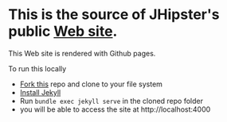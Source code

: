 This is the source of JHipster's public [Web site](http://jhipster.github.io/).
=======

This Web site is rendered with Github pages.

To run this locally

* [Fork this](https://github.com/jhipster/jhipster.github.io/fork) repo and clone to your file system
* [Install Jekyll](https://help.github.com/articles/using-jekyll-with-pages/#installing-jekyll)
* Run `bundle exec jekyll serve` in the cloned repo folder
* you will be able to access the site at http://localhost:4000
